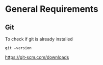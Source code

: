 # General Requirements

## Git

To check if git is already installed


```
git –version 
```

https://git-scm.com/downloads
